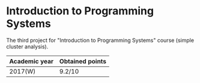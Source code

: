# Introduction to Programming Systems

The third project for "Introduction to Programming Systems" course (simple cluster analysis).

| Academic year | Obtained points |
| ------------- | --------------- |
| 2017(W)       | 9.2/10          |

